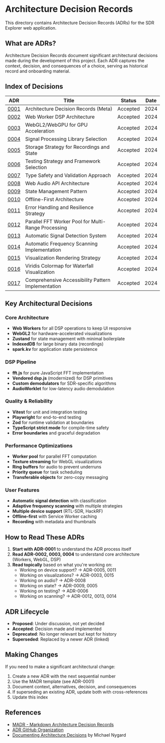 # Architecture Decision Records

This directory contains Architecture Decision Records (ADRs) for the SDR Explorer web application.

## What are ADRs?

Architecture Decision Records document significant architectural decisions made during the development of this project. Each ADR captures the context, decision, and consequences of a choice, serving as historical record and onboarding material.

## Index of Decisions

| ADR | Title | Status | Date |
|-----|-------|--------|------|
| [0001](./0001-architecture-decision-records.md) | Architecture Decision Records (Meta) | Accepted | 2024 |
| [0002](./0002-web-worker-dsp-architecture.md) | Web Worker DSP Architecture | Accepted | 2024 |
| [0003](./0003-webgl2-webgpu-gpu-acceleration.md) | WebGL2/WebGPU for GPU Acceleration | Accepted | 2024 |
| [0004](./0004-signal-processing-library-selection.md) | Signal Processing Library Selection | Accepted | 2024 |
| [0005](./0005-storage-strategy-recordings-state.md) | Storage Strategy for Recordings and State | Accepted | 2024 |
| [0006](./0006-testing-strategy-framework-selection.md) | Testing Strategy and Framework Selection | Accepted | 2024 |
| [0007](./0007-type-safety-validation-approach.md) | Type Safety and Validation Approach | Accepted | 2024 |
| [0008](./0008-web-audio-api-architecture.md) | Web Audio API Architecture | Accepted | 2024 |
| [0009](./0009-state-management-pattern.md) | State Management Pattern | Accepted | 2024 |
| [0010](./0010-offline-first-architecture.md) | Offline-First Architecture | Accepted | 2024 |
| [0011](./0011-error-handling-resilience-strategy.md) | Error Handling and Resilience Strategy | Accepted | 2024 |
| [0012](./0012-parallel-fft-worker-pool.md) | Parallel FFT Worker Pool for Multi-Range Processing | Accepted | 2024 |
| [0013](./0013-automatic-signal-detection-system.md) | Automatic Signal Detection System | Accepted | 2024 |
| [0014](./0014-automatic-frequency-scanning.md) | Automatic Frequency Scanning Implementation | Accepted | 2024 |
| [0015](./0015-visualization-rendering-strategy.md) | Visualization Rendering Strategy | Accepted | 2024 |
| [0016](./0016-viridis-colormap-waterfall-visualization.md) | Viridis Colormap for Waterfall Visualization | Accepted | 2024 |
| [0017](./0017-comprehensive-accessibility-patterns.md) | Comprehensive Accessibility Pattern Implementation | Accepted | 2024 |

## Key Architectural Decisions

### Core Architecture
- **Web Workers** for all DSP operations to keep UI responsive
- **WebGL2** for hardware-accelerated visualizations
- **Zustand** for state management with minimal boilerplate
- **IndexedDB** for large binary data (recordings)
- **spark.kv** for application state persistence

### DSP Pipeline
- **fft.js** for pure JavaScript FFT implementation
- **Vendored dsp.js** (modernized) for DSP primitives
- **Custom demodulators** for SDR-specific algorithms
- **AudioWorklet** for low-latency audio demodulation

### Quality & Reliability
- **Vitest** for unit and integration testing
- **Playwright** for end-to-end testing
- **Zod** for runtime validation at boundaries
- **TypeScript strict mode** for compile-time safety
- **Error boundaries** and graceful degradation

### Performance Optimizations
- **Worker pool** for parallel FFT computation
- **Texture streaming** for WebGL visualizations
- **Ring buffers** for audio to prevent underruns
- **Priority queue** for task scheduling
- **Transferable objects** for zero-copy messaging

### User Features
- **Automatic signal detection** with classification
- **Adaptive frequency scanning** with multiple strategies
- **Multiple device support** (RTL-SDR, HackRF)
- **Offline-first** with Service Worker caching
- **Recording** with metadata and thumbnails

## How to Read These ADRs

1. **Start with ADR-0001** to understand the ADR process itself
2. **Read ADR-0002, 0003, 0004** to understand core architecture (Workers, WebGL, DSP)
3. **Read topically** based on what you're working on:
   - Working on device support? → ADR-0005, 0011
   - Working on visualizations? → ADR-0003, 0015
   - Working on audio? → ADR-0008
   - Working on state? → ADR-0009, 0005
   - Working on testing? → ADR-0006
   - Working on scanning? → ADR-0012, 0013, 0014

## ADR Lifecycle

- **Proposed**: Under discussion, not yet decided
- **Accepted**: Decision made and implemented
- **Deprecated**: No longer relevant but kept for history
- **Superseded**: Replaced by a newer ADR (linked)

## Making Changes

If you need to make a significant architectural change:

1. Create a new ADR with the next sequential number
2. Use the MADR template (see ADR-0001)
3. Document context, alternatives, decision, and consequences
4. If superseding an existing ADR, update both with cross-references
5. Update this index

## References

- [MADR - Markdown Architecture Decision Records](https://adr.github.io/madr/)
- [ADR GitHub Organization](https://adr.github.io/)
- [Documenting Architecture Decisions](https://cognitect.com/blog/2011/11/15/documenting-architecture-decisions) by Michael Nygard
